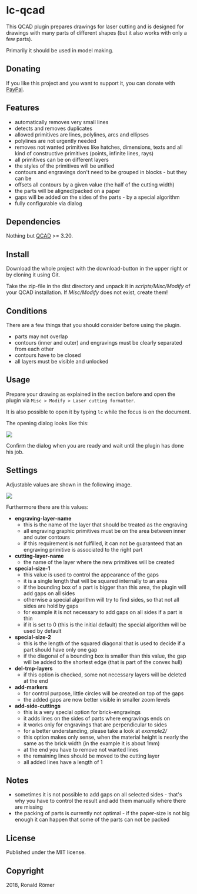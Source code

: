 # lc-qcad

This QCAD plugin prepares drawings for laser cutting and is designed for drawings with many parts of different shapes (but it also works with only a few parts).

Primarily it should be used in model making.

## Donating

If you like this project and you want to support it, you can donate with [PayPal](https://paypal.me/zippy84).

## Features

- automatically removes very small lines
- detects and removes duplicates
- allowed primitives are lines, polylines, arcs and ellipses
- polylines are not urgently needed
- removes not wanted primitives like hatches, dimensions, texts and all kind of constructive primitives (points, infinite lines, rays)
- all primitives can be on different layers
- the styles of the primitives will be unified
- contours and engravings don't need to be grouped in blocks - but they can be
- offsets all contours by a given value (the half of the cutting width)
- the parts will be aligned/packed on a paper
- gaps will be added on the sides of the parts - by a special algorithm
- fully configurable via dialog

## Dependencies

Nothing but [QCAD](https://www.qcad.org/en/) >= 3.20.

## Install

Download the whole project with the download-button in the upper right or by cloning it using Git.

Take the zip-file in the dist directory and unpack it in *scripts/Misc/Modify* of your QCAD installation. If *Misc/Modify* does not exist, create them!

## Conditions

There are a few things that you should consider before using the plugin.

- parts may not overlap
- contours (inner and outer) and engravings must be clearly separated from each other
- contours have to be closed
- all layers must be visible and unlocked

## Usage

Prepare your drawing as explained in the section before and open the plugin via `Misc > Modify > Laser cutting formatter`.

It is also possible to open it by typing `lc` while the focus is on the document.

The opening dialog looks like this:

![](https://raw.github.com/zippy84/lc-qcad/master/doc/dialog.png)

Confirm the dialog when you are ready and wait until the plugin has done his job.

## Settings

Adjustable values are shown in the following image.

![](https://raw.github.com/zippy84/lc-qcad/master/doc/values.png)

Furthermore there are this values:

- **engraving-layer-name**
  - this is the name of the layer that should be treated as the engraving
  - all engraving graphic primitives must be on the area between inner and outer contours
  - if this requirement is not fulfilled, it can not be guaranteed that an engraving primitive is associated to the right part
- **cutting-layer-name**
  - the name of the layer where the new primitives will be created
- **special-size-1**
  - this value is used to control the appearance of the gaps
  - it is a single length that will be squared internally to an area
  - if the bounding box of a part is bigger than this area, the plugin will add gaps on all sides
  - otherwise a special algorithm will try to find sides, so that not all sides are hold by gaps
  - for example it is not necessary to add gaps on all sides if a part is thin
  - if it is set to 0 (this is the initial default) the special algorithm will be used by default
- **special-size-2**
  - this is the length of the squared diagonal that is used to decide if a part should have only one gap
  - if the diagonal of a bounding box is smaller than this value, the gap will be added to the shortest edge (that is part of the convex hull)
- **del-tmp-layers**
  - if this option is checked, some not necessary layers will be deleted at the end
- **add-markers**
  - for control purpose, little circles will be created on top of the gaps
  - the added gaps are now better visible in smaller zoom levels
- **add-side-cuttings**
  - this is a very special option for brick-engravings
  - it adds lines on the sides of parts where engravings ends on
  - it works only for engravings that are perpendicular to sides
  - for a better understanding, please take a look at *example2/*
  - this option makes only sense, when the material height is nearly the same as the brick width (in the example it is about 1mm)
  - at the end you have to remove not wanted lines
  - the remaining lines should be moved to the cutting layer
  - all added lines have a length of 1

## Notes

- sometimes it is not possible to add gaps on all selected sides - that's why you have to control the result and add them manually where there are missing
- the packing of parts is currently not optimal - if the paper-size is not big enough it can happen that some of the parts can not be packed

## License

Published under the MIT license.

## Copyright

2018, Ronald Römer
